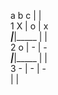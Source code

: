   a     b     c
      |     |     
1  X  |  o  |  x  
 _____|_____|_____
      |     |     
2  o  |  -  |  -  
 _____|_____|_____
      |     |     
3  -  |  -  |  -  
      |     |   
